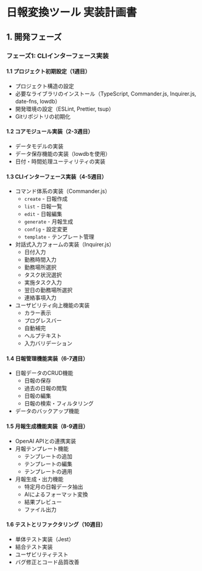 # 日報変換ツール 実装計画書

## 1. 開発フェーズ

### フェーズ1: CLIインターフェース実装

#### 1.1 プロジェクト初期設定（1週目）
- プロジェクト構造の設定
- 必要なライブラリのインストール（TypeScript, Commander.js, Inquirer.js, date-fns, lowdb）
- 開発環境の設定（ESLint, Prettier, tsup）
- Gitリポジトリの初期化

#### 1.2 コアモジュール実装（2-3週目）
- データモデルの実装
- データ保存機能の実装（lowdbを使用）
- 日付・時間処理ユーティリティの実装

#### 1.3 CLIインターフェース実装（4-5週目）
- コマンド体系の実装（Commander.js）
  - `create` - 日報作成
  - `list` - 日報一覧
  - `edit` - 日報編集
  - `generate` - 月報生成
  - `config` - 設定変更
  - `template` - テンプレート管理
- 対話式入力フォームの実装（Inquirer.js）
  - 日付入力
  - 勤務時間入力
  - 勤務場所選択
  - タスク状況選択
  - 実施タスク入力
  - 翌日の勤務場所選択
  - 連絡事項入力
- ユーザビリティ向上機能の実装
  - カラー表示
  - プログレスバー
  - 自動補完
  - ヘルプテキスト
  - 入力バリデーション

#### 1.4 日報管理機能実装（6-7週目）
- 日報データのCRUD機能
  - 日報の保存
  - 過去の日報の閲覧
  - 日報の編集
  - 日報の検索・フィルタリング
- データのバックアップ機能

#### 1.5 月報生成機能実装（8-9週目）
- OpenAI APIとの連携実装
- 月報テンプレート機能
  - テンプレートの追加
  - テンプレートの編集
  - テンプレートの適用
- 月報生成・出力機能
  - 特定月の日報データ抽出
  - AIによるフォーマット変換
  - 結果プレビュー
  - ファイル出力

#### 1.6 テストとリファクタリング（10週目）
- 単体テスト実装（Jest）
- 結合テスト実装
- ユーザビリティテスト
- バグ修正とコード品質改善
